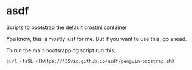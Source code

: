 # asdf
Scripts to bootstrap the default crostini container

You know, this is mostly just for me. But if you want to use this, go ahead.

To run the main bootsrapping script run this:

`curl -fsSL <(https://435vic.github.io/asdf/penguin-boostrap.sh)`
